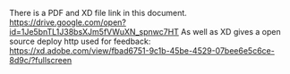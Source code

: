 There is a PDF and XD file link in this document.
https://drive.google.com/open?id=1Je5bnTL1J38bsXJm5fVWuXN_spnwc7HT
As well as XD gives a open source deploy http used for feedback:
https://xd.adobe.com/view/fbad6751-9c1b-45be-4529-07bee6e5c6ce-8d9c/?fullscreen
